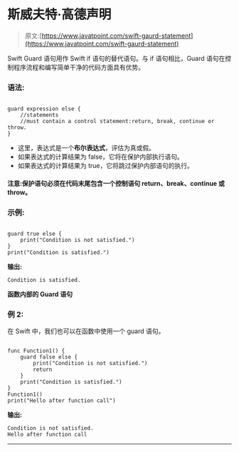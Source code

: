 # 斯威夫特·高德声明

> 原文:[https://www.javatpoint.com/swift-gaurd-statement](https://www.javatpoint.com/swift-gaurd-statement)

Swift Guard 语句用作 Swift if 语句的替代语句。与 if 语句相比，Guard 语句在控制程序流程和编写简单干净的代码方面具有优势。

### 语法:

```

guard expression else {
	//statements
	//must contain a control statement:return, break, continue or throw.
}

```

*   这里，表达式是一个**布尔表达式**，评估为真或假。
*   如果表达式的计算结果为 false，它将在保护内部执行语句。
*   如果表达式的计算结果为 true，它将跳过保护内部语句的执行。

#### 注意:保护语句必须在代码末尾包含一个控制语句 return、break、continue 或 throw。

### 示例:

```

guard true else {
	print("Condition is not satisfied.")
}
print("Condition is satisfied.")

```

**输出:**

```
Condition is satisfied.

```

**函数内部的 Guard 语句**

### 例 2:

在 Swift 中，我们也可以在函数中使用一个 guard 语句。

```

func Function1() {
	guard false else {
		print("Condition is not satisfied.")
		return
	}
	print("Condition is satisfied.")
}
Function1()
print("Hello after function call")

```

**输出:**

```
Condition is not satisfied.
Hello after function call

```

* * *